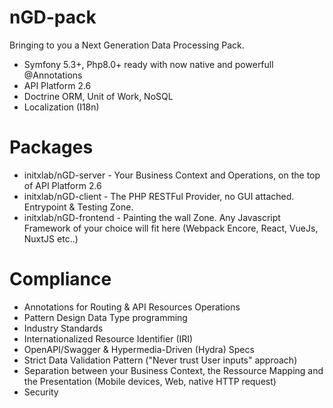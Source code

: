 
# nGD-pack
Bringing to you a Next Generation Data Processing Pack.
- Symfony 5.3+, Php8.0+ ready with now native and powerfull @Annotations
- API Platform 2.6
- Doctrine ORM, Unit of Work, NoSQL
- Localization (I18n)

# Packages
- initxlab/nGD-server - Your Business Context and Operations, on the top of API Platform 2.6
- initxlab/nGD-client - The PHP RESTFul Provider, no GUI attached. Entrypoint & Testing Zone.
- initxlab/nGD-frontend - Painting the wall Zone. Any Javascript Framework of your choice will fit here (Webpack Encore, React, VueJs, NuxtJS etc..)

# Compliance
- Annotations for Routing & API Resources Operations
- Pattern Design Data Type programming
- Industry Standards
- Internationalized Resource Identifier (IRI)
- OpenAPI/Swagger & Hypermedia-Driven (Hydra) Specs
- Strict Data Validation Pattern ("Never trust User inputs" approach)
- Separation between your Business Context, the Ressource Mapping and the Presentation (Mobile devices, Web, native HTTP request)
- Security
